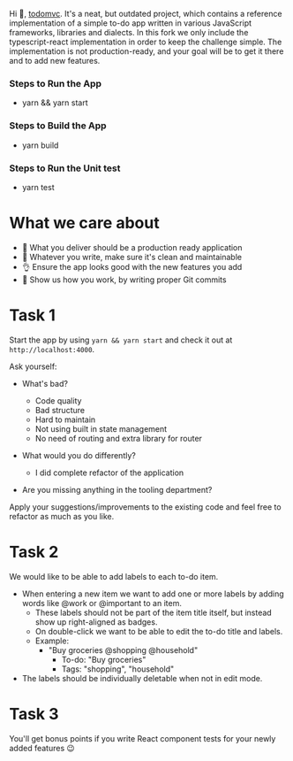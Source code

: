 Hi 👋,
[todomvc](http://todomvc.com). It's a neat, but outdated project, which contains a reference implementation of a simple to-do app written in various JavaScript frameworks, libraries and dialects. In this fork we only include the typescript-react implementation in order to keep the challenge simple. The implementation is not production-ready, and your goal will be to get it there and to add new features.

### Steps to Run the App
 * yarn && yarn start

### Steps to Build the App
 * yarn build

### Steps to Run the Unit test
 * yarn test

# What we care about

- 🚀 What you deliver should be a production ready application
- 🧹 Whatever you write, make sure it's clean and maintainable
- 👌 Ensure the app looks good with the new features you add
- 📝 Show us how you work, by writing proper Git commits

# Task 1

Start the app by using `yarn && yarn start` and check it out at `http://localhost:4000`.

Ask yourself:

- What's bad?
   * Code quality
   * Bad structure
   * Hard to maintain
   * Not using built in state management
   * No need of routing and extra library for router

- What would you do differently?
   * I did complete refactor of the application
- Are you missing anything in the tooling department?

Apply your suggestions/improvements to the existing code and feel free to refactor as much as you like.

# Task 2

We would like to be able to add labels to each to-do item.

- When entering a new item we want to add one or more labels by adding words like @work or @important to an item.
  - These labels should not be part of the item title itself, but instead show up right-aligned as badges.
  - On double-click we want to be able to edit the to-do title and labels.
  - Example:
    - "Buy groceries @shopping @household"
      - To-do: "Buy groceries"
      - Tags: "shopping", "household"
- The labels should be individually deletable when not in edit mode.

# Task 3

You'll get bonus points if you write React component tests for your newly added features 😉

